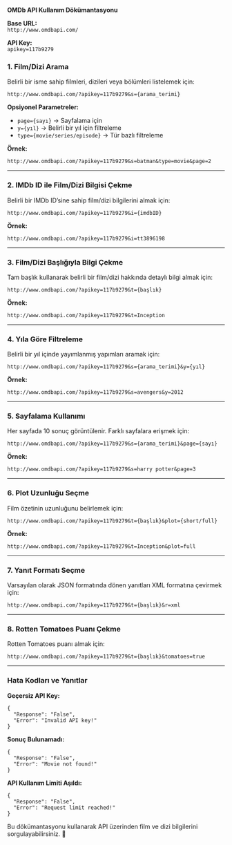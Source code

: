 **OMDb API Kullanım Dökümantasyonu**

**Base URL:**  
`http://www.omdbapi.com/`

**API Key:**  
`apikey=117b9279`

### **1. Film/Dizi Arama**

Belirli bir isme sahip filmleri, dizileri veya bölümleri listelemek için:

```
http://www.omdbapi.com/?apikey=117b9279&s={arama_terimi}
```

**Opsiyonel Parametreler:**

- `page={sayı}` → Sayfalama için
- `y={yıl}` → Belirli bir yıl için filtreleme
- `type={movie/series/episode}` → Tür bazlı filtreleme

**Örnek:**

```
http://www.omdbapi.com/?apikey=117b9279&s=batman&type=movie&page=2
```

---

### **2. IMDb ID ile Film/Dizi Bilgisi Çekme**

Belirli bir IMDb ID’sine sahip film/dizi bilgilerini almak için:

```
http://www.omdbapi.com/?apikey=117b9279&i={imdbID}
```

**Örnek:**

```
http://www.omdbapi.com/?apikey=117b9279&i=tt3896198
```

---

### **3. Film/Dizi Başlığıyla Bilgi Çekme**

Tam başlık kullanarak belirli bir film/dizi hakkında detaylı bilgi almak için:

```
http://www.omdbapi.com/?apikey=117b9279&t={başlık}
```

**Örnek:**

```
http://www.omdbapi.com/?apikey=117b9279&t=Inception
```

---

### **4. Yıla Göre Filtreleme**

Belirli bir yıl içinde yayımlanmış yapımları aramak için:

```
http://www.omdbapi.com/?apikey=117b9279&s={arama_terimi}&y={yıl}
```

**Örnek:**

```
http://www.omdbapi.com/?apikey=117b9279&s=avengers&y=2012
```

---

### **5. Sayfalama Kullanımı**

Her sayfada 10 sonuç görüntülenir. Farklı sayfalara erişmek için:

```
http://www.omdbapi.com/?apikey=117b9279&s={arama_terimi}&page={sayı}
```

**Örnek:**

```
http://www.omdbapi.com/?apikey=117b9279&s=harry potter&page=3
```

---

### **6. Plot Uzunluğu Seçme**

Film özetinin uzunluğunu belirlemek için:

```
http://www.omdbapi.com/?apikey=117b9279&t={başlık}&plot={short/full}
```

**Örnek:**

```
http://www.omdbapi.com/?apikey=117b9279&t=Inception&plot=full
```

---

### **7. Yanıt Formatı Seçme**

Varsayılan olarak JSON formatında dönen yanıtları XML formatına çevirmek için:

```
http://www.omdbapi.com/?apikey=117b9279&t={başlık}&r=xml
```

---

### **8. Rotten Tomatoes Puanı Çekme**

Rotten Tomatoes puanı almak için:

```
http://www.omdbapi.com/?apikey=117b9279&t={başlık}&tomatoes=true
```

---

### **Hata Kodları ve Yanıtlar**

**Geçersiz API Key:**

```
{
  "Response": "False",
  "Error": "Invalid API key!"
}
```

**Sonuç Bulunamadı:**

```
{
  "Response": "False",
  "Error": "Movie not found!"
}
```

**API Kullanım Limiti Aşıldı:**

```
{
  "Response": "False",
  "Error": "Request limit reached!"
}
```

Bu dökümantasyonu kullanarak API üzerinden film ve dizi bilgilerini sorgulayabilirsiniz. 🚀
